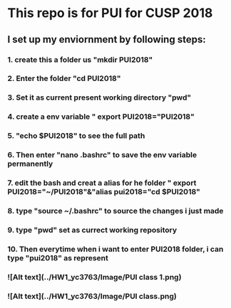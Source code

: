 # This repo is for PUI for CUSP 2018
## I set up my enviornment by following steps: 
### 1. create this a folder us "mkdir PUI2018" 
### 2. Enter the folder "cd PUI2018"
### 3. Set it as current present working directory "pwd"
### 4. create a env variable " export PUI2018="PUI2018"
### 5. "echo $PUI2018" to see the full path
### 6.  Then enter "nano .bashrc" to save the env variable permanently 
### 7. edit the bash and creat a alias for he folder " export PUI2018="~/PUI2018"&"alias pui2018="cd $PUI2018"
### 8. type "source ~/.bashrc" to source the changes i just made 
### 9. type "pwd" set as currect working repository 
### 10. Then everytime when i want to enter PUI2018 folder, i can type "pui2018" as represent 

### ![Alt text](../HW1_yc3763/Image/PUI class 1.png)
### ![Alt text](../HW1_yc3763/Image/PUI class.png)